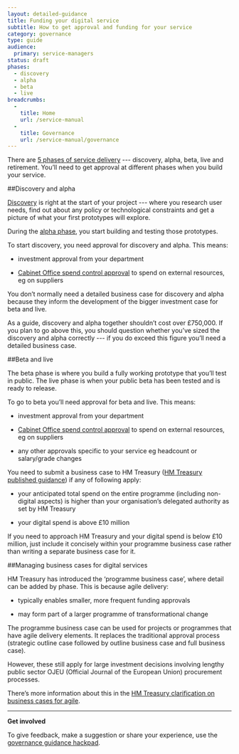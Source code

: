 ```yaml
---
layout: detailed-guidance
title: Funding your digital service
subtitle: How to get approval and funding for your service
category: governance
type: guide
audience:
  primary: service-managers
status: draft
phases:
  - discovery
  - alpha
  - beta
  - live
breadcrumbs:
  -
    title: Home
    url: /service-manual
  -
    title: Governance
    url: /service-manual/governance
---
```


There are [5 phases of service delivery](/service-manual/phases) --- discovery, alpha, beta, live and retirement. You’ll need to get approval at different phases when you build your service. 

##Discovery and alpha

[Discovery](/service-manual/phases/discovery) is right at the start of your project --- where you research user needs, find out about any policy or technological constraints and get a picture of what your first prototypes will explore.

During the [alpha phase](/service-manual/phases/alpha), you start building and testing those prototypes.

To start discovery, you need approval for discovery and alpha. This means:

* investment approval from your department

* [Cabinet Office spend control approval](https://www.gov.uk/government/publications/cabinet-office-controls/cabinet-office-controls-guidance-version-32) to spend on external resources, eg on suppliers

You don’t normally need a detailed business case for discovery and alpha because they inform the development of the bigger investment case for beta and live.

As a guide, discovery and alpha together shouldn’t cost over £750,000. If you plan to go above this, you should question whether you’ve sized the discovery and alpha correctly --- if you do exceed this figure you’ll need a detailed business case.


##Beta and live

The beta phase is where you build a fully working prototype that you’ll test in public. The live phase is when your public beta has been tested and is ready to release.

To go to beta you’ll need approval for beta and live. This means:

* investment approval from your department

* [Cabinet Office spend control approval](https://www.gov.uk/government/publications/cabinet-office-controls/cabinet-office-controls-guidance-version-32) to spend on external resources, eg on suppliers

* any other approvals specific to your service eg headcount or salary/grade changes

You need to submit a business case to HM Treasury ([HM Treasury published guidance](https://www.gov.uk/government/publications/the-green-book-appraisal-and-evaluation-in-central-governent)) if any of following apply:

* your anticipated total spend on the entire programme (including non-digital aspects) is higher than your organisation’s delegated authority as set by HM Treasury

* your digital spend is above £10 million

If you need to approach HM Treasury and your digital spend is below £10 million, just include it concisely within your programme business case rather than writing a separate business case for it.

##Managing business cases for digital services

HM Treasury has introduced the ‘programme business case’, where detail can be added by phase. This is because agile delivery:

* typically enables smaller, more frequent funding approvals

* may form part of a larger programme of transformational change

The programme business case can be used for projects or programmes that have agile delivery elements. It replaces the traditional approval process (strategic outline case followed by outline business case and full business case).

However, these still apply for large investment decisions involving lengthy public sector OJEU (Official Journal of the European Union) procurement processes. 

There’s more information about this in the [HM Treasury clarification on business cases for agile](https://www.gov.uk/government/publications/the-green-book-appraisal-and-evaluation-in-central-governent/agile-systems-projects-a-clarification-of-business-case-guidance).

<hr>

**Get involved**

To give feedback, make a suggestion or share your experience, use the [governance guidance hackpad](https://gds-governance-guidance.hackpad.com/Funding-your-digital-service-zuSsD3LefFv).
